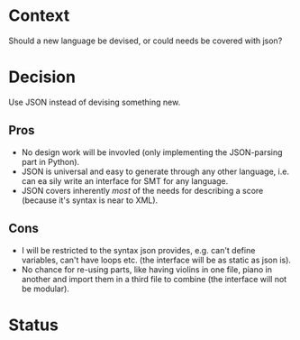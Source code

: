 
<!---
Decision record template by Michael Nygard

This is the template in [Documenting architecture decisions - Michael Nygard](http://thinkrelevance.com/blog/2011/11/15/documenting-architecture-decisions).

You can use [adr-tools] https://github.com/npryce/adr-tools for managing the ADR files.

In each ADR file, write these sections:
-->

# Context
<!---
What is the issue that we're seeing that is motivating this decision or change?
-->
Should a new language be devised, or could needs be covered with json?

# Decision
<!---
What is the change that we're proposing and/or doing?
-->
Use JSON instead of devising something new.


<!---
What becomes easier or more difficult to do because of this change?
## Consequences
-->
## Pros
- No design work will be invovled (only implementing the JSON-parsing part in Python).
- JSON is universal and easy to generate through any other language, i.e. can ea
sily write an interface for SMT for any language. 
- JSON covers inherently _most_ of the needs for describing a score (because it's syntax is near to XML).

## Cons
- I will be restricted to the syntax json provides, e.g. can't define variables, can't have loops etc. (the interface will be as static as json is).
- No chance for re-using parts, like having violins in one file, piano in another and import them in a third file to combine (the interface will not be modular).

# Status
<!---
What is the status, such as proposed, accepted, rejected, deprecated, superseded, etc.?
-->
